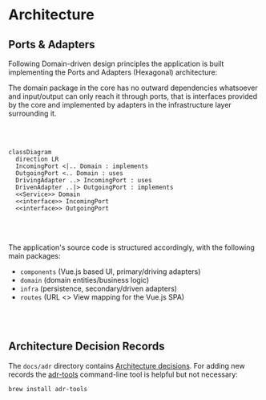 # Architecture

## Ports & Adapters

Following Domain-driven design principles the application is built implementing the Ports and Adapters (Hexagonal) architecture:

The domain package in the core has no outward dependencies whatsoever and input/output can only reach it through ports, that is interfaces provided by the core and implemented by adapters in the infrastructure layer surrounding it.

<br>
<br>

```mermaid
classDiagram
  direction LR
  IncomingPort <|.. Domain : implements
  OutgoingPort <.. Domain : uses
  DrivingAdapter ..> IncomingPort : uses
  DrivenAdapter ..|> OutgoingPort : implements
  <<Service>> Domain
  <<interface>> IncomingPort
  <<interface>> OutgoingPort
```

<br>
<br>

The application's source code is structured accordingly, with the following main packages:

- `components` (Vue.js based UI, primary/driving adapters)
- `domain` (domain entities/business logic)
- `infra` (persistence, secondary/driven adapters)
- `routes` (URL <> View mapping for the Vue.js SPA)

<br>
<br>

## Architecture Decision Records

The `docs/adr` directory contains [Architecture decisions](https://cognitect.com/blog/2011/11/15/documenting-architecture-decisions).
For adding new records the [adr-tools](https://github.com/npryce/adr-tools) command-line tool is helpful but not necessary:

```bash
brew install adr-tools
```
